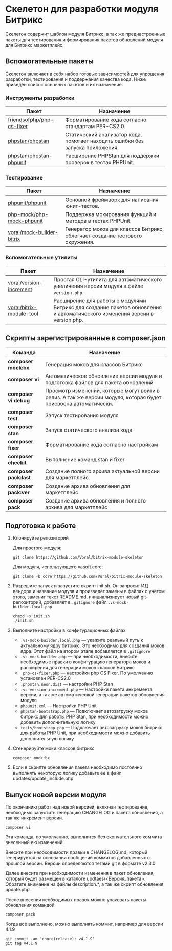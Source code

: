 # Скелетон для разработки модуля Битрикс

Скелетон содержит шаблон модуля Битрикс, а так же преднастроенные пакеты для тестирования и формирования пакетов
обновлений модуля для Битрикс маркетплейс.

## Вспомогательные пакеты

Скелетон включает в себя набор готовых зависимостей для упрощения разработки, тестирования и поддержания качества кода.
Ниже приведён список основных пакетов и их назначение.

### Инструменты разработки

| Пакет                                                                     | Назначение                                                                    |
|---------------------------------------------------------------------------|-------------------------------------------------------------------------------|
| [friendsofphp/php-cs-fixer](https://github.com/PHP-CS-Fixer/PHP-CS-Fixer) | Форматирование кода согласно стандартам PER-CS2.0.                            |
| [phpstan/phpstan](https://github.com/phpstan/phpstan)                     | Статический анализатор кода, помогает находить ошибки без запуска приложения. |
| [phpstan/phpstan-phpunit](https://github.com/phpstan/phpstan-phpunit)     | Расширение PHPStan для поддержки проверок в тестах PHPUnit.                   |

### Тестирование

| Пакет                                                                     | Назначение                                                                   |
|---------------------------------------------------------------------------|------------------------------------------------------------------------------|
| [phpunit/phpunit](https://github.com/sebastianbergmann/phpunit)           | Основной фреймворк для написания юнит-тестов.                                |
| [php-mock/php-mock-phpunit](https://github.com/php-mock/php-mock-phpunit) | Поддержка мокирования функций и методов в тестах PHPUnit.                    |
| [voral/mock-builder-bitrix](https://github.com/Voral/mock-builder-bitrix) | Генератор моков для классов Битрикс, облегчает создание тестового окружения. |

### Вспомогательные утилиты

| Пакет                                                                      | Назначение                                                                                                                 |
|----------------------------------------------------------------------------|----------------------------------------------------------------------------------------------------------------------------|
| [voral/version-increment](https://github.com/Voral/vs-version-incrementor) | Простая CLI-утилита для автоматического увеличения версии модуля в файле `version.php`.                                    |
| [voral/bitrix-module-tool](https://github.com/Voral/bitrix-module-tool)    | Расширение для работы с модулями Битрикс для создание пакетов обновления и автоматического изменения версии в version.php. |

## Скрипты зарегистрированные в composer.json

| Команда                | Назначение                                                                                                      |
|------------------------|-----------------------------------------------------------------------------------------------------------------|
| **composer mock:bx**   | Генерация моков для классов Битрикс                                                                             |
| **composer vi**        | Автоматическое обновление версии модуля и подготовка файлов для пакета обновлений                               |
| **composer vi:debug**  | Просмотр изменений, которые могут войти в релиз. А так же версии модуля, которая будет присвоена автоматически. |
| **composer test**      | Запуск тестирования модуля                                                                                      |
| **composer stan**      | Запуск статического анализа кода                                                                                |
| **composer fixer**     | Форматирование кода согласно настройкам                                                                         |
| **composer checkit**   | Выполнение команд stan и fixer                                                                                  |
| **composer pack:last** | Создание полного архива актуальной версии для маркетплейс                                                       |
| **composer pack:ver**  | Создание архива обновления для маркетплейс                                                                      |
| **composer pack**      | Создание архива обновления и полного архива для маркетплейс                                                     |

## Подготовка к работе

1. Клонируйте репозиторий

   Для простого модуля:
   ```
   git clone https://github.com/Voral/bitrix-module-skeleton
   ```

   Для модуля, использующего vasoft.core:
   ```
   git clone -b core https://github.com/Voral/bitrix-module-skeleton
   ```

2. Разрешите запуск и запустите скрипт init.sh. Он запросит ИД вендора и название модуля и произведёт замены в файлах с
   учётом этого, заменит текст README.md, инициализирует новый git-репозиторий, добавляет в `.gitignore` файл
   `.vs-mock-builder.local.php`

   ```
   chmod +x init.sh
   ./init.sh
   ```

3. Выполните настройки в конфигурационных файлах
    * `.vs-mock-builder.local.php` — укажите реальный путь к актуальному ядру битрикс. Это необходимо для создания моков
      ядра. Этот файл на втором этапе добавляется в `.gitignore`
    * `.vs-mock-builder.php` — при необходимости, внесите необходимые правки в конфигурацию генератора моков и
      расширения
      для генерации моков классов Битрикс
    * `.php-cs-fixer.php` — настройки php CS Fixer. По умолчанию установлен PER-CS2.0
    * `.phpstan.neon.dist` — настройки PHP Stan
    * `.vs-version-increment.php` — Настройки пакета инкремента версии, а так же автоматической генерации пакетов
      обновления модуля
    * `phpunit.xml` — Настройки PHP Unit
    * `phpstan-bootstrap.php` — Подключает автозагрузку моков битрикс для работы PHP Stan, при необходимости можно
      добавить дополнительную логику
    * `tests/bootstrap.php` — Подключает автозагрузку моков битрикс для работы PHP Unit, при необходимости можно
      добавить
      дополнительную логику

4. Сгенерируйте моки классов битрикс
   ```
   composer mock:bx
   ```

5. Если в скрипте обновления пакета необходимо постоянно выполнять некоторую логику добавьте ее в файл
   updates/update_include.php

## Выпуск новой версии модуля

По окончанию работ над новой версией, включая тестирование, необходимо запустить генерацию CHANGELOG и пакета
обновления, а так же инкремент версии.

```
composer vi
```

Эта команда, по умолчанию, выполнится без окончательного коммита внесенный ею изменений.

Внесите при необходимости правки в CHANGELOG.md, который генерируется на основании сообщений коммитов добавленных с
прошлой версии. Версии определяются тегами git в формате v2.3.0

Далее внесите при необходимости изменения в пакет обновления, который будет размещен в каталоге updtaes/<Версия_пакета>.
Обратите внимание на файлы description.*, а так же скрипт обновления update.php.

После внесения необходимых правок можно упаковать пакеты обновления командой

```
composer pack
```

Когда все выполнено, можно выполнять коммит, например для версии 4.1.9

```
git commit -am 'chore(release): v4.1.9'
git tag v4.1.9
```